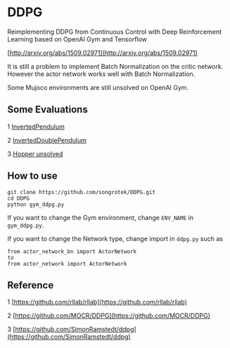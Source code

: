 # DDPG

Reimplementing DDPG from Continuous Control with Deep Reinforcement Learning based on OpenAI Gym and Tensorflow

[http://arxiv.org/abs/1509.02971](http://arxiv.org/abs/1509.02971)

It is still a problem to implement Batch Normalization on the critic network. However the actor network works well with Batch Normalization.

Some Mujoco environments are still unsolved on OpenAI Gym.

## Some Evaluations

1 [InvertedPendulum](https://gym.openai.com/evaluations/eval_mviLO6dZTCmtF1KSmprM1w#reproducibility)

2 [InvertedDoublePendulum](https://gym.openai.com/evaluations/eval_PtYUMaEUSwqS3YUYA6MOQ#reproducibility)

3 [Hopper unsolved](https://gym.openai.com/evaluations/eval_MwvKWh5CSp6SO8IAWU4pqw#reproducibility)


## How to use

```
git clone https://github.com/songrotek/DDPG.git
cd DDPG
python gym_ddpg.py

```
If you want to change the Gym environment, change `ENV_NAME` in `gym_ddpg.py`.

If you want to change the Network type, change import in `ddpg.py` such as 

```
from actor_network_bn import ActorNetwork
to
from actor_network import ActorNetwork
```

## Reference
1 [https://github.com/rllab/rllab](https://github.com/rllab/rllab)

2 [https://github.com/MOCR/DDPG](https://github.com/MOCR/DDPG)

3 [https://github.com/SimonRamstedt/ddpg](https://github.com/SimonRamstedt/ddpg)




